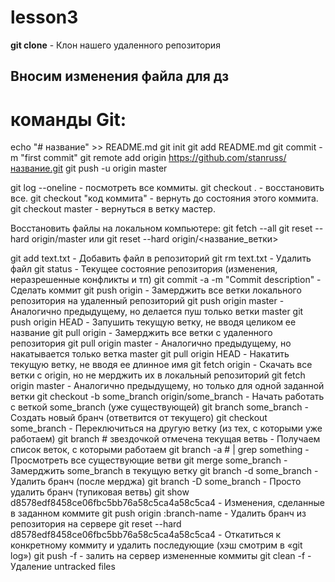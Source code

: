 # lesson3

**git clone** - Клон нашего удаленного репозитория


## Вносим изменения файла для дз
# команды Git:

echo "# название" >> README.md
git init
git add README.md
git commit -m "first commit"
git remote add origin https://github.com/stanruss/название.git
git push -u origin master

git log --oneline - посмотреть все коммиты.
git checkout . - восстановить все.
git checkout "код коммита" - вернуть до состояния этого коммита.
git checkout master - вернуться в ветку мастер.

Восстановить файлы на локальном компьютере:
git fetch --all
git reset --hard origin/master или git reset --hard origin/<название_ветки>

git add text.txt - Добавить файл в репозиторий
git rm text.txt - Удалить файл
git status - Текущее состояние репозитория (изменения, неразрешенные конфликты и тп)
git commit -a -m "Commit description" - Сделать коммит
git push origin - Замерджить все ветки локального репозитория на удаленный репозиторий 
git push origin master - Аналогично предыдущему, но делается пуш только ветки master
git push origin HEAD - Запушить текущую ветку, не вводя целиком ее название
git pull origin - Замерджить все ветки с удаленного репозитория
git pull origin master - Аналогично предыдущему, но накатывается только ветка master
git pull origin HEAD - Накатить текущую ветку, не вводя ее длинное имя
git fetch origin - Скачать все ветки с origin, но не мерджить их в локальный репозиторий
git fetch origin master - Аналогично предыдущему, но только для одной заданной ветки
git checkout -b some_branch origin/some_branch - Начать работать с веткой some_branch (уже существующей)
git branch some_branch - Создать новый бранч (ответвится от текущего)
git checkout some_branch - Переключиться на другую ветку (из тех, с которыми уже работаем)
git branch # звездочкой отмечена текущая ветвь - Получаем список веток, с которыми работаем
git branch -a # | grep something - Просмотреть все существующие ветви
git merge some_branch - Замерджить some_branch в текущую ветку
git branch -d some_branch - Удалить бранч (после мерджа)
git branch -D some_branch - Просто удалить бранч (тупиковая ветвь)
git show d8578edf8458ce06fbc5bb76a58c5ca4a58c5ca4 - Изменения, сделанные в заданном коммите
git push origin :branch-name - Удалить бранч из репозитория на сервере
git reset --hard d8578edf8458ce06fbc5bb76a58c5ca4a58c5ca4 - Откатиться к конкретному коммиту и удалить последующие (хэш смотрим в «git log»)
git push -f - залить на сервер измененные коммиты
git clean -f - Удаление untracked files
